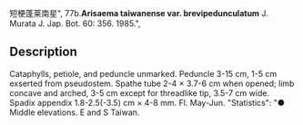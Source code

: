 短梗蓬莱南星",
77b.**Arisaema taiwanense var. brevipedunculatum** J. Murata J. Jap. Bot. 60: 356. 1985.",

## Description
Cataphylls, petiole, and peduncle unmarked. Peduncle 3-15 cm, 1-5 cm exserted from pseudostem. Spathe tube 2-4 × 3.7-6 cm when opened; limb concave and arched, 3-5 cm except for threadlike tip, 3.5-7 cm wide. Spadix appendix 1.8-2.5(-3.5) cm × 4-8 mm. Fl. May-Jun.
  "Statistics": "● Middle elevations. E and S Taiwan.
